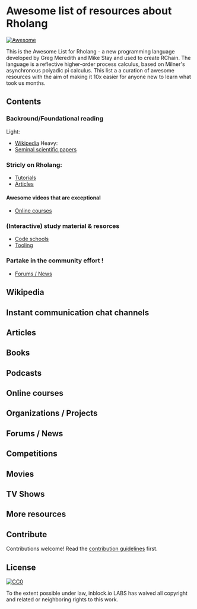 
# Awesome list of resources about Rholang 
[![Awesome](https://awesome.re/badge.svg)](https://awesome.re)

This is the Awesome List for Rholang - a new programming language developed by Greg Meredith and Mike Stay and used to create RChain. The language is a reflective higher-order process calculus, based on Milner's asynchronous polyadic pi calculus. This list a a curation of awesome resources with the aim of making it 10x easier for anyone new to learn what took us months.

## Contents

### Backround/Foundational reading
Light:
* [Wikipedia](#wikipedia)
Heavy:
* [Seminal scientific papers](#seminal-papers)
### Stricly on Rholang: 
* [Tutorials](#tutorials)
* [Articles](#articles)
#### Awesome videos that are exceptional
* [Online courses](#online-courses)
### (Interactive) study material & resorces
* [Code schools](#schooling)
* [Tooling](#tooling)
### Partake in the community effort !
* [Forums / News](#forums--news)

## Wikipedia

## Instant communication chat channels

## Articles

## Books
## Podcasts

## Online courses

## Organizations / Projects
## Forums / News

## Competitions

## Movies

## TV Shows

## More resources

## Contribute

Contributions welcome! Read the [contribution guidelines](CONTRIBUTING.md) first.

## License

[![CC0](http://mirrors.creativecommons.org/presskit/buttons/88x31/svg/cc-zero.svg)](https://creativecommons.org/publicdomain/zero/1.0/)

To the extent possible under law, inblock.io LABS has waived all copyright and related or neighboring rights to this work.
